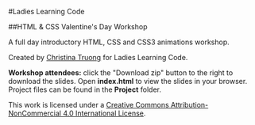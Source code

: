 #Ladies Learning Code

##HTML & CSS Valentine's Day Workshop

A full day introductory HTML, CSS and CSS3 animations workshop.

Created by [Christina Truong](http://twitter.com/christinatruong) for Ladies Learning Code.

**Workshop attendees:** click the "Download zip" button to the right to download the slides. Open **index.html** to view the slides in your browser. Project files can be found in the **Project** folder.

This work is licensed under a <a rel="license" href="http://creativecommons.org/licenses/by-nc/4.0/">Creative Commons Attribution-NonCommercial 4.0 International License</a>.


